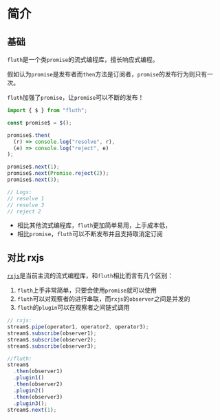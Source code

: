 # 简介

## 基础

`fluth`是一个类`promise`的流式编程库，擅长响应式编程。

假如认为`promise`是发布者而`then`方法是订阅者，`promise`的发布行为则只有一次。

`fluth`加强了`promise`，让`promise`可以不断的发布！

```javascript
import { $ } from "fluth";

const promise$ = $();

promise$.then(
  (r) => console.log("resolve", r),
  (e) => console.log("reject", e)
);

promise$.next(1);
promise$.next(Promise.reject(2));
promise$.next(3);

// Logs:
// resolve 1
// resolve 3
// reject 2
```

- 相比其他流式编程库，`fluth`更加简单易用，上手成本低，
- 相比`promise`，`fluth`可以不断发布并且支持取消定订阅

## 对比 rxjs

[`rxjs`](https://rxjs.dev/)是当前主流的流式编程库，和`fluth`相比而言有几个区别：

1. `fluth`上手非常简单，只要会使用`promise`就可以使用
2. `fluth`可以对观察者的进行串联，而`rxjs`的`observer`之间是并发的
3. `fluth`的`plugin`可以在观察者之间链式调用

```javascript
// rxjs:
stream$.pipe(operator1, operator2, operator3);
stream$.subscribe(observer1);
stream$.subscribe(observer2);
stream$.subscribe(observer3);
```

<!-- prettier-ignore-start -->
```javascript
//fluth:
stream$
  .then(observer1)
  .plugin1()
  .then(observer2)
  .plugin2()
  .then(observer3)
  .plugin3();
stream$.next(1);
```
<!-- prettier-ignore-end -->
